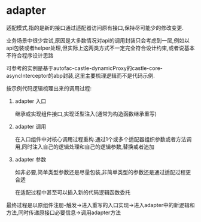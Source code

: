 

# adapter

适配模式,指的是新的接口通过适配器访问原有接口,保持尽可能少的修改变更.

业务场景中很少尝试,原因是大多数情况对api的调用封装只会考虑到一层,例如以api包装或者helper处理,但实际上这两类方式不一定完全符合设计约束,或者说基本不符合程序设计思路

可参考的实例是基于autofac-castle-dynamicProxy的castle-core-asyncInterceptor的abp封装,这里主要梳理逻辑而不是代码示例.

按示例代码逻辑梳理出来的调用过程:

1. adapter 入口

   继承或实现组件接口,实现泛型注入(通常为构造函数继承重写)

2. adapter 调用

   在入口组件中对核心调用过程重构.通过1个或多个适配器组织参数或者方法调用,同时注入自己的逻辑处理和自己的逻辑参数,替换或者追加

3. adapter 参数

   如非必要,简单类型参数还是尽量包装,非简单类型的参数还是通过适配过程更合适

   在适配过程中甚至可以插入新的代码逻辑函数委托



最终过程是以原组件注册-触发->进入重写的入口实现->进入adapter中的新逻辑和方法,同时传递原接口必要信息->调用adapter方法





















